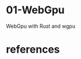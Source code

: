 # 01-WebGpu
WebGpu with Rust and wgpu

# references

[1]: https://www.youtube.com/watch?v=i6WMfY-XTZE&list=PL_UrKDEhALdJS0VrLPn7dqC5A4W1vCAUT&index=1 "Practical Programming with Dr. Xu"